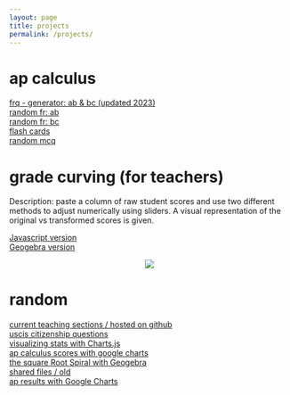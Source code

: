 ```yaml
---
layout: page
title: projects
permalink: /projects/
---
```


# ap calculus
<a href="../fr-gen/index.html" target="_blank"> frq - generator: ab & bc (updated 2023)</a> <br>
<a href="../fr-gen/fr-ab.html" target="_blank">random fr: ab </a> <br />
<a href="../fr-gen/fr-bc.html" target="_blank">random fr: bc </a>  <br />
<a href="../fcards/index.html" target="_blank">flash cards</a><br>
<a href="../mcq/index.html" target="_blank">random mcq</a> <br>



# grade curving (for teachers)
Description: paste a column of raw student scores and use two different methods to adjust numerically using sliders. A visual representation of the original vs transformed scores is given. 

<a href="../gcc/index.html" target="_blank"> Javascript version </a> <br>
<a href="../gcc1/index.html" target="_blank"> Geogebra version </a><br>

<p align="center"><img src="../img/site/curving.png" border="0"> </p>

# random 
<a href="https://apteacher.github.io" target="_blank">current teaching sections / hosted on github </a> <br>
<a href="../uscis/" target="_blank"> uscis citizenship questions </a> <br>
<a href="../running/" target="_blank">visualizing stats with Charts.js</a><br>
<a href="../apscore/" target="_blank">ap calculus scores with google charts</a><br>
<a href="../srs/index.html" target="_blank"> the square Root Spiral with Geogebra</a><br />
<a href="../fileserver/" target="_blank"> shared files / old </a><br />
<a href="../apscore/" target="_blank">ap results with Google Charts</a> <br />


